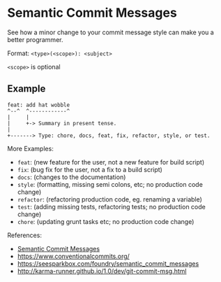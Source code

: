 # Semantic Commit Messages

See how a minor change to your commit message style can make you a better programmer.

Format: `<type>(<scope>): <subject>`

`<scope>` is optional

## Example

    feat: add hat wobble
    ^--^  ^------------^
    |     |
    |     +-> Summary in present tense.
    |
    +-------> Type: chore, docs, feat, fix, refactor, style, or test.

More Examples:

-   `feat`: (new feature for the user, not a new feature for build script)
-   `fix`: (bug fix for the user, not a fix to a build script)
-   `docs`: (changes to the documentation)
-   `style`: (formatting, missing semi colons, etc; no production code change)
-   `refactor`: (refactoring production code, eg. renaming a variable)
-   `test`: (adding missing tests, refactoring tests; no production code change)
-   `chore`: (updating grunt tasks etc; no production code change)

References:

-   [Semantic Commit Messages](https://gist.github.com/joshbuchea/6f47e86d2510bce28f8e7f42ae84c716)
-   <https://www.conventionalcommits.org/>
-   <https://seesparkbox.com/foundry/semantic_commit_messages>
-   <http://karma-runner.github.io/1.0/dev/git-commit-msg.html>
